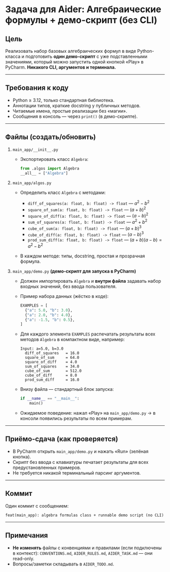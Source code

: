 # Задача для Aider: Алгебраические формулы + демо-скрипт (без CLI)

## Цель

Реализовать набор базовых алгебраических формул в виде Python-класса и подготовить **один демо-скрипт** с уже
подставленными значениями, который можно запустить одной кнопкой «Play» в PyCharm. **Никакого CLI, аргументов и
терминала.**

---

## Требования к коду

* Python ≥ 3.12, только стандартная библиотека.
* Аннотации типов, краткие docstring у публичных методов.
* Читаемые имена, простые реализации без «магии».
* Сообщения в консоль — через `print()` (в демо-скрипте).

---

## Файлы (создать/обновить)

1. `main_app/__init__.py`

    * Экспортировать класс `Algebra`:

      ```python
      from .algos import Algebra
      __all__ = ["Algebra"]
      ```

2. `main_app/algos.py`

    * Определить класс `Algebra` с методами:

        * `diff_of_squares(a: float, b: float) -> float` — $a^2 - b^2$
        * `square_of_sum(a: float, b: float) -> float` — $(a + b)^2$
        * `square_of_diff(a: float, b: float) -> float` — $(a - b)^2$
        * `sum_of_squares(a: float, b: float) -> float` — $a^2 + b^2$
        * `cube_of_sum(a: float, b: float) -> float` — $(a + b)^3$
        * `cube_of_diff(a: float, b: float) -> float` — $(a - b)^3$
        * `prod_sum_diff(a: float, b: float) -> float` — $(a + b)(a - b) = a^2 - b^2$
    * В каждом методе: типы, docstring, простая и прозрачная формула.

3. `main_app/demo.py` **(демо-скрипт для запуска в PyCharm)**

    * Должен импортировать `Algebra` и **внутри файла** задавать набор входных значений, без ввода пользователя.

    * Пример набора данных (жёстко в коде):

      ```python
      EXAMPLES = [
        {"a": 5.0, "b": 3.0},
        {"a": 2.0, "b": 4.0},
        {"a": -1.5, "b": 0.5},
      ]
      ```

    * Для каждого элемента `EXAMPLES` распечатать результаты всех методов `Algebra` в компактном виде, например:

      ```
      Input: a=5.0, b=3.0
        diff_of_squares   = 16.0
        square_of_sum     = 64.0
        square_of_diff    = 4.0
        sum_of_squares    = 34.0
        cube_of_sum       = 512.0
        cube_of_diff      = 8.0
        prod_sum_diff     = 16.0
      ```

    * Внизу файла — стандартный блок запуска:

      ```python
      if __name__ == "__main__":
          main()
      ```

    * Ожидаемое поведение: нажал «Play» на `main_app/demo.py` → в консоли появились результаты по всем примерам.

---

## Приёмо-сдача (как проверяется)

* В PyCharm открыть `main_app/demo.py` и нажать «Run» (зелёная кнопка).
* Скрипт без ввода с клавиатуры печатает результаты для всех предустановленных примеров.
* Не требуется никакой терминальный парсинг аргументов.

---

## Коммит

Один коммит с сообщением:

```
feat(main_app): algebra formulas class + runnable demo script (no CLI)
```

---

## Примечания

* **Не изменять** файлы с конвенциями и правилами (если подключены в контекст): `CONVENTIONS.md`, `AIDER_RULES.md`,
  `AIDER_TASK.md` — они read-only.
* Вопросы/заметки складывать в `AIDER_TODO.md`.
